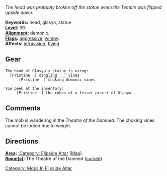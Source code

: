 *The head was probably broken off the statue when the Temple was flipped
upside down.*

**Keywords:** head, glasya, statue  
**[Level](Level "wikilink"):** 39.  
**[Alignment](Alignment "wikilink"):** demonic.  
**[Flags](:Category:_Mob_Types "wikilink"):**
[aggressive](Aggressive_Mobs "wikilink"),
[wimpy](Wimpy_Mobs "wikilink").  
**Affects:** [infravision](Infravision "wikilink"),
[flying](Fly "wikilink")  

## Gear

`The head of Glasya's statue is using:`  
<worn around neck>`  [Pristine  ] `[`dangling`` ``vines`](Dangling_Vines "wikilink")  
<worn on head>`      [Pristine  ] choking demonic vines`  
  
`You peek at the inventory:`  
`     [Pristine  ] the robes of a lesser priest of Glasya`

## Comments

The mob is wandering in the *Theatre of the Damned*. The choking vines
cannot be looted due to weight.

## Directions

**[Area](:Category:_Areas "wikilink"):** [:Category: Flipside
Altar](:Category:_Flipside_Altar "wikilink")
([Map](Flipside_Altar_Map "wikilink")).  
**[Room(s)](:Category:_Rooms "wikilink"):** The Theatre of the Damned
([cursed](Cursed_Rooms "wikilink"))

[Category: Mobs In Flipside
Altar](Category:_Mobs_In_Flipside_Altar "wikilink")
